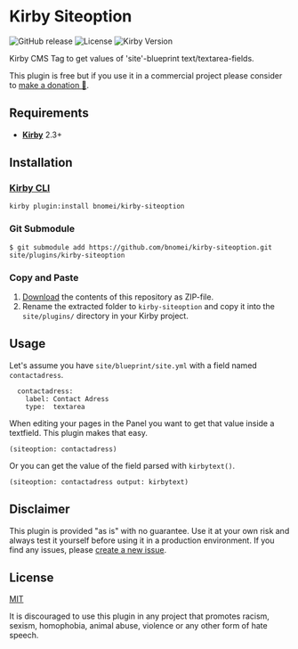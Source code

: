 # Kirby Siteoption

![GitHub release](https://img.shields.io/github/release/bnomei/kirby-siteoption.svg?maxAge=1800) ![License](https://img.shields.io/github/license/mashape/apistatus.svg) ![Kirby Version](https://img.shields.io/badge/Kirby-2.3%2B-red.svg)

Kirby CMS Tag to get values of 'site'-blueprint text/textarea-fields.

This plugin is free but if you use it in a commercial project please consider to [make a donation 🍻](https://www.paypal.me/bnomei/2).

## Requirements

- [**Kirby**](https://getkirby.com/) 2.3+

## Installation

### [Kirby CLI](https://github.com/getkirby/cli)

```
kirby plugin:install bnomei/kirby-siteoption
```

### Git Submodule

```
$ git submodule add https://github.com/bnomei/kirby-siteoption.git site/plugins/kirby-siteoption
```

### Copy and Paste

1. [Download](https://github.com/bnomei/kirby-siteoption/archive/master.zip) the contents of this repository as ZIP-file.
2. Rename the extracted folder to `kirby-siteoption` and copy it into the `site/plugins/` directory in your Kirby project.

## Usage

Let's assume you have `site/blueprint/site.yml` with a field named `contactadress`.

```
  contactadress:
    label: Contact Adress
    type:  textarea
```

When editing your pages in the Panel you want to get that value inside a textfield. This plugin makes that easy.

```
(siteoption: contactadress)
```

Or you can get the value of the field parsed with `kirbytext()`.

```
(siteoption: contactadress output: kirbytext)
```

## Disclaimer

This plugin is provided "as is" with no guarantee. Use it at your own risk and always test it yourself before using it in a production environment. If you find any issues, please [create a new issue](https://github.com/bnomei/kirby-siteoption/issues/new).

## License

[MIT](https://opensource.org/licenses/MIT)

It is discouraged to use this plugin in any project that promotes racism, sexism, homophobia, animal abuse, violence or any other form of hate speech.
